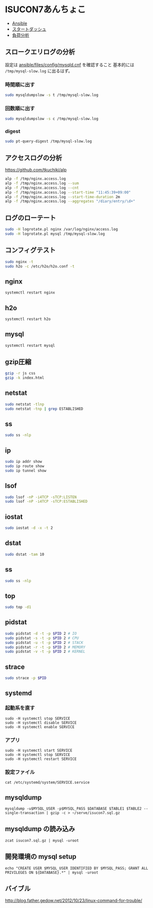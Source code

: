 # ISUCON7あんちょこ

* [Ansible](https://github.com/karupanerura/isucon7-pre/blob/master/ansible/README.md)
* [スタートダッシュ](https://github.com/karupanerura/isucon7-pre/blob/master/anchoko/START-DASH.md)
* [負荷分析](https://github.com/karupanerura/isucon7-pre/blob/master/anchoko/FUKABUNSEKI.md)

## スロークエリログの分析

設定は [ansible/files/config/mysqld.cnf](https://github.com/karupanerura/isucon7-pre/blob/master/ansible/files/config/mysqld.cnf) を確認すること
基本的には `/tmp/mysql-slow.log` に出るはず。

### 時間順に出す

```bash
sudo mysqldumpslow -s t /tmp/mysql-slow.log
```

### 回数順に出す

```bash
sudo mysqldumpslow -s c /tmp/mysql-slow.log
```

### digest

```bash
sudo pt-query-digest /tmp/mysql-slow.log
```

## アクセスログの分析

https://github.com/tkuchiki/alp

```bash
alp -f /tmp/nginx.access.log
alp -f /tmp/nginx.access.log --sum
alp -f /tmp/nginx.access.log --cnt
alp -f /tmp/nginx.access.log --start-time "11:45:39+09:00"
alp -f /tmp/nginx.access.log --start-time-duration 2m
alp -f /tmp/nginx.access.log --aggregates "/diary/entry/\d+"
```

## ログのローテート

```bash
sudo -H logrotate.pl nginx /var/log/nginx/access.log
sudo -H logrotate.pl mysql /tmp/mysql-slow.log
```

## コンフィグテスト

```bash
sudo nginx -t
sudo h2o -c /etc/h2o/h2o.conf -t
```

## nginx

```bash
systemctl restart nginx
```

## h2o

```bash
systemctl restart h2o
```

## mysql

```bash
systemctl restart mysql
```

## gzip圧縮

```bash
gzip -r js css
gzip -k index.html
```

## netstat

```bash
sudo netstat -tlnp
sudo netstat -tnp | grep ESTABLISHED
```

## ss

```bash
sudo ss -nlp
```

## ip

```bash
sudo ip addr show
sudo ip route show
sudo ip tunnel show
```

## lsof

```bash
sudo lsof -nP -i4TCP -sTCP:LISTEN
sudo lsof -nP -i4TCP -sTCP:ESTABLISHED
```

## iostat

```bash
sudo iostat -d -x -t 2
```

## dstat

```bash
sudo dstat -tam 10
```

## ss

```bash
sudo ss -nlp
```

## top

```bash
sudo top -d1
```

## pidstat

```bash
sudo pidstat -d -t -p $PID 2 # IO
sudo pidstat -s -t -p $PID 2 # CPU
sudo pidstat -u -t -p $PID 2 # STACK
sudo pidstat -r -t -p $PID 2 # MEMORY
sudo pidstat -v -t -p $PID 2 # KERNEL
```

## strace

```bash
sudo strace -p $PID
```

## systemd
### 起動系を直す

```
sudo -H systemctl stop SERVICE
sudo -H systemctl disable SERVICE
sudo -H systemctl enable SERVICE
```

### アプリ

```
sudo -H systemctl start SERVICE
sudo -H systemctl stop SERVICE
sudo -H systemctl restart SERVICE
```

### 設定ファイル

```
cat /etc/systemd/system/SERVICE.service
```

## mysqldump
```
mysqldump -u$MYSQL_USER -p$MYSQL_PASS $DATABASE $TABLE1 $TABLE2 --single-transaction | gzip -c > ~/serve/isucon7.sql.gz
```

## mysqldump の読み込み
```
zcat isucon7.sql.gz | mysql -uroot
```

## 開発環境の mysql setup
```
echo "CREATE USER $MYSQL_USER IDENTIFIED BY $MYSQL_PASS; GRANT ALL PRIVILEGES ON ${DATABASE}.*" | mysql -uroot
```

## バイブル

http://blog.father.gedow.net/2012/10/23/linux-command-for-trouble/

